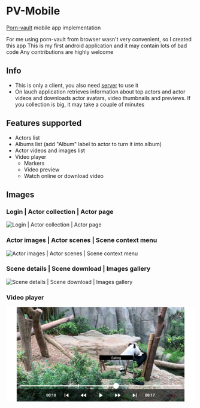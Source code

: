 # PV-Mobile
[Porn-vault](https://github.com/porn-vault/porn-vault) mobile app implementation

For me using porn-vault from browser wasn't very convenient, so I created this app
This is my first android application and it may contain lots of bad code
Any contributions are highly welcome

## Info
- This is only a client, you also need [server](https://github.com/porn-vault/porn-vault) to use it
- On lauch application retrieves information about top actors and actor videos and downloads actor avatars, video thumbnails and previews. If you collection is big, it may take a couple of minutes

## Features supported
- Actors list
- Albums list (add "Album" label to actor to turn it into album)
- Actor videos and images list
- Video player
    - Markers
    - Video preview
    - Watch online or download video

## Images

### Login | Actor collection | Actor page
![Login | Actor collection | Actor page](https://raw.githubusercontent.com/AiluropodaMicrota/PV-Mobile/main/docs/images/1.jpg)

### Actor images | Actor scenes | Scene context menu
![Actor images | Actor scenes | Scene context menu](https://raw.githubusercontent.com/AiluropodaMicrota/PV-Mobile/main/docs/images/2.jpg)

### Scene details | Scene download | Images gallery
![Scene details | Scene download | Images gallery](https://raw.githubusercontent.com/AiluropodaMicrota/PV-Mobile/main/docs/images/3.jpg)

### Video player
![Video player](https://raw.githubusercontent.com/AiluropodaMicrota/PV-Mobile/main/docs/images/video_player.jpg)
